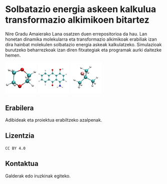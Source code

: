 
# Solbatazio energia askeen kalkulua transformazio alkimikoen bitartez

Nire Gradu Amaierako Lana osatzen duen errepositorioa da hau. Lan honetan dinamika molekularra eta transformazio alkimikoak erabiliak izan dira hainbat molekulen solbatazio energia askeak kalkulatzeko. Simulazioak burutzeko beharrezkoak izan diren fitxategiak eta programak aurki daitezke hemen.

<p float="middle">
  <img src="/Molekulen_irudiak_VMD/1.png" width="100" />
  <img src="/Molekulen_irudiak_VMD/2.png" width="100" /> 
  <img src="/Molekulen_irudiak_VMD/3.png" width="100" />
</p>

## Erabilera

Adibideak eta proiektua erabiltzeko azalpenak.


## Lizentzia

```CC BY 4.0```

## Kontaktua

Galderak edo iruzkinak egiteko.

